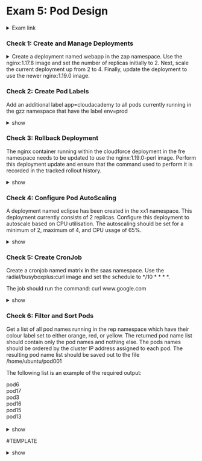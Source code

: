 # Exam 5: Pod Design #
<details><summary>Exam link</summary>
https://cloudacademy.com/lab/ckad-practice-exam-pod-design/?context_resource=lp&context_id=3086
</p></details>

### Check 1: Create and Manage Deployments ###
<details><summary>
Create a deployment named webapp in the zap namespace. Use the nginx:1.17.8 image and set the number of replicas initially to 2. Next, scale the current deployment up from 2 to 4. Finally, update the deployment to use the newer nginx:1.19.0 image.
</summary>
<p>
  
```bash
k create deploy -n zap webapp --image=nginx:1.17.8 --replicas=2
k scale deploy -n zap webapp --replicas=4
k edit deploy -n zap webapp #edit "image" field
```
  
</p>
</details>

### Check 2: Create Pod Labels ###
Add an additional label app=cloudacademy to all pods currently running in the gzz namespace that have the label env=prod

<details><summary>show</summary><p>

```bash
k get pod -n gzz -l env=prod
k label pod -n gzz -l env=prod app=cloudacademy
  
```
</p>
</details>

### Check 3: Rollback Deployment ###
The nginx container running within the cloudforce deployment in the fre namespace needs to be updated to use the nginx:1.19.0-perl image. Perform this deployment update and ensure that the command used to perform it is recorded in the tracked rollout history.

<details><summary>show</summary>
<p>
  
```bash
k -n fre set image deployment cloudforce nginx=nginx:1.19.0-perl --record
```
</p>
</details>

### Check 4: Configure Pod AutoScaling ###
A deployment named eclipse has been created in the xx1 namespace. This deployment currently consists of 2 replicas. Configure this deployment to autoscale based on CPU utilisation. The autoscaling should be set for a minimum of 2, maximum of 4, and CPU usage of 65%.

<details><summary>show</summary>
<p>
  
```bash
k -n xx1 autoscale deploy --min=2 --max=4 --cpu-percent=65 eclipse
```
</p>
</details>

### Check 5: Create CronJob ###
<p>Create a cronjob named matrix in the saas namespace. Use the radial/busyboxplus:curl image and set the schedule to */10 * * * *. </p>
<p>The job should run the command: curl www.google.com</p>
<details><summary>show</summary>
<p>
  
```bash
k -n saas create cronjob --image=radial/busyboxplus:curl --schedule='*/10 * * * *' matrix -- curl www.google.com
```
</p>
</details>

### Check 6: Filter and Sort Pods ###
<p>Get a list of all pod names running in the rep namespace which have their colour label set to either orange, red, or yellow. The returned pod name list should contain only the pod names and nothing else. The pods names should be ordered by the cluster IP address assigned to each pod. The resulting pod name list should be saved out to the file /home/ubuntu/pod001 </p>
<p>The following list is an example of the required output:</p>
pod6</br>
pod17</br>
pod3</br>
pod16</br>
pod15</br>
pod13</br></br>

<details><summary>show</summary>
<p>
  
```bash
k -n rep get pods --selector 'colour in (orange,red,yellow)' --sort-by=.status.podIP -o jsonpath='{range .items[*]}{.metadata.name}{"\n"}{end}' > /home/ubuntu/pod001
EQUIVALENT LINUX COMMANDS:
# cut the first column of the earlier table output and remove the column heading
kubectl -n rep get pods --selector 'colour in (orange,red,yellow)' --sort-by=.status.podIP | cut -d' ' -f1 | tail +2
# grep the pod name and only output the matching characters
kubectl -n rep get pods --selector 'colour in (orange,red,yellow)' --sort-by=.status.podIP | grep -o -e "pod[0-9]*"
DETAILED STEPS FOR FIRST ANSWER ABOVE
  kubectl -n rep get pods --selector 'colour in (orange,red,yellow)' --show-labels #Confirm only desired pods are selected
  kubectl -n rep get pod pod1 -o yaml; kubectl explain pod; kubectl explain pod.status #Determine JSONPATH expression for PodIP (.status.podIP)
  kubectl -n rep get pods --selector 'colour in (orange,red,yellow)' --sort-by=.status.podIP -o wide #Output IP addresses to confirm step above
  kubectl -n rep get pods --selector 'colour in (orange,red,yellow)' --sort-by=.status.podIP -o jsonpath='{.items[*].metadata.name}' #Task only requires pod names
  kubectl -n rep get pods --selector 'colour in (orange,red,yellow)' --sort-by=.status.podIP -o jsonpath='{range .items[*]}{.metadata.name}{"\n"}{end}' #Range function to output in column format
  kubectl -n rep get pods --selector 'colour in (orange,red,yellow)' --sort-by=.status.podIP -o custom-columns="NAME:.metadata.name" #Alternative to step above
  
```
</p>
</details>



#TEMPLATE
<details><summary>show</summary>
<p>
  
```bash

```
</p>
</details>
